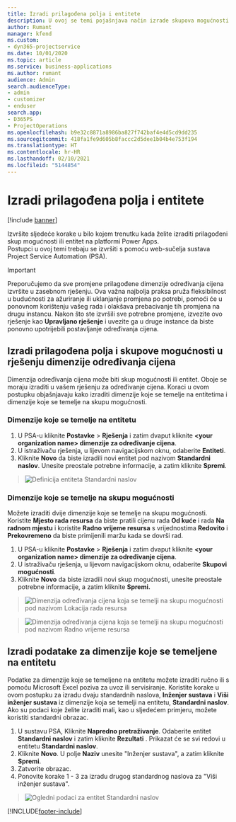 ```yaml
---
title: Izradi prilagođena polja i entitete
description: U ovoj se temi pojašnjava način izrade skupova mogućnosti i entiteta u vlastitom rješenju na platformi Power Apps.
author: Rumant
manager: kfend
ms.custom:
- dyn365-projectservice
ms.date: 10/01/2020
ms.topic: article
ms.service: business-applications
ms.author: rumant
audience: Admin
search.audienceType:
- admin
- customizer
- enduser
search.app:
- D365PS
- ProjectOperations
ms.openlocfilehash: b9e32c8871a8986ba827f742baf4e4d5cd9dd235
ms.sourcegitcommit: 418fa1fe9d605b8faccc2d5dee1b04b4e753f194
ms.translationtype: HT
ms.contentlocale: hr-HR
ms.lasthandoff: 02/10/2021
ms.locfileid: "5144854"
---
```

# <a name="create-custom-fields-and-entities"></a>Izradi prilagođena polja i entitete 

[!include [banner](../includes/psa-now-project-operations.md)]

Izvršite sljedeće korake u bilo kojem trenutku kada želite izraditi prilagođeni skup mogućnosti ili entitet na platformi Power Apps.  
Postupci u ovoj temi trebaju se izvršiti s pomoću web-sučelja sustava Project Service Automation (PSA).

> [!IMPORTANT]
> Preporučujemo da sve promjene prilagođene dimenzije određivanja cijena izvršite u zasebnom rješenju. Ova važna najbolja praksa pruža fleksibilnost u budućnosti za ažuriranje ili uklanjanje promjena po potrebi, pomoći će u ponovnom korištenju vašeg rada i olakšava prebacivanje tih promjena na drugu instancu. Nakon što ste izvršili sve potrebne promjene, izvezite ovo rješenje kao **Upravljano rješenje** i uvezite ga u druge instance da biste ponovno upotrijebili postavljanje određivanja cijena.

  
## <a name="create-custom-fields-and-option-sets-in-the-pricing-dimension-solution"></a>Izradi prilagođena polja i skupove mogućnosti u rješenju dimenzije određivanja cijena

Dimenzija određivanja cijena može biti skup mogućnosti ili entitet. Oboje se moraju izraditi u vašem rješenju za određivanje cijena. Koraci u ovom postupku objašnjavaju kako izraditi dimenzije koje se temelje na entitetima i dimenzije koje se temelje na skupu mogućnosti.

### <a name="entity-based-dimensions"></a>Dimenzije koje se temelje na entitetu

1. U PSA-u kliknite **Postavke** > **Rješenja** i zatim dvaput kliknite **\<your organization name> dimenzije za određivanje cijena**.
2. U istraživaču rješenja, u lijevom navigacijskom oknu, odaberite **Entiteti**.
3. Kliknite **Novo** da biste izradili novi entitet pod nazivom **Standardni naslov**. Unesite preostale potrebne informacije, a zatim kliknite **Spremi**.

> ![Definicija entiteta Standardni naslov](media/Standard-Title-entity-definition.png)


### <a name="option-set-based-dimensions"></a>Dimenzije koje se temelje na skupu mogućnosti 
Možete izraditi dvije dimenzije koje se temelje na skupu mogućnosti. Koristite **Mjesto rada resursa** da biste pratili cijenu rada **Od kuće** i rada **Na radnom mjestu** i koristite **Radno vrijeme resursa** s vrijednostima **Redovito** i **Prekovremeno** da biste primijenili maržu kada se dovrši rad.


1. U PSA-u kliknite **Postavke** > **Rješenja** i zatim dvaput kliknite **\<your organization name> dimenzije za određivanje cijena**. 
2. U istraživaču rješenja, u lijevom navigacijskom oknu, odaberite  **Skupovi mogućnosti**. 
3. Kliknite **Novo** da biste izradili novi skup mogućnosti, unesite preostale potrebne informacije, a zatim kliknite **Spremi.**

> ![Dimenzija određivanja cijena koja se temelji na skupu mogućnosti pod nazivom Lokacija rada resursa ](media/Option-set-PD-called-Resource-Work-Location.png)

> ![Dimenzija određivanja cijena koja se temelji na skupu mogućnosti pod nazivom Radno vrijeme resursa ](media/Option-set-PD-called-Resource-Work-Hours.PNG)


## <a name="create-data-for-entity-based-dimensions"></a>Izradi podatake za dimenzije koje se temeljene na entitetu

Podatke za dimenzije koje se temeljene na entitetu možete izraditi ručno ili s pomoću Microsoft Excel poziva za uvoz ili servisiranje. Koristite korake u ovom postupku za izradu dvaju standardnih naslova, **Inženjer sustava** i **Viši inženjer sustava** iz dimenzije koja se temelji na entitetu, **Standardni naslov**. Ako su podaci koje želite izraditi mali, kao u sljedećem primjeru, možete koristiti standardni obrazac.

1. U sustavu PSA, Kliknite **Napredno pretraživanje**. Odaberite entitet **Standardni naslov** i zatim kliknite **Rezultati** . Prikazat će se svi redovi u entitetu **Standardni naslov**.
2. Kliknite **Novo**. U polje **Naziv** unesite "Inženjer sustava", a zatim kliknite **Spremi**.
3. Zatvorite obrazac. 
4. Ponovite korake 1 - 3 za izradu drugog standardnog naslova za "Viši inženjer sustava".

> ![Ogledni podaci za entitet Standardni naslov ](media/ST-data.png)




[!INCLUDE[footer-include](../includes/footer-banner.md)]